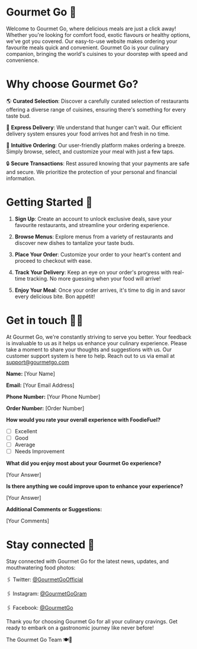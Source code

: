 # Gourmet Go 🤌

Welcome to Gourmet Go, where delicious meals are just a click away! Whether you're looking for comfort food, exotic flavours or healthy options, we've got you covered. Our easy-to-use website makes ordering your favourite meals quick and convenient. Gourmet Go is your culinary companion, bringing the world's cuisines to your doorstep with speed and convenience. 


# Why choose Gourmet Go?

 🌎 **Curated Selection**: Discover a carefully curated selection of restaurants offering a diverse range of cuisines, ensuring there's something for every taste bud.
 
🚀 **Express Delivery**: We understand that hunger can't wait. Our efficient delivery system ensures your food arrives hot and fresh in no time.

 🛒 **Intuitive Ordering**: Our user-friendly platform makes ordering a breeze. Simply browse, select, and customize your meal with just a few taps.

 🔒 **Secure Transactions**: Rest assured knowing that your payments are safe and secure. We prioritize the protection of your personal and financial information.


# Getting Started 🤔

1. **Sign Up**: Create an account to unlock exclusive deals, save your favourite restaurants, and streamline your ordering experience.

2. **Browse Menus**: Explore menus from a variety of restaurants and discover new dishes to tantalize your taste buds.

3. **Place Your Order**: Customize your order to your heart's content and proceed to checkout with ease.

4. **Track Your Delivery**: Keep an eye on your order's progress with real-time tracking. No more guessing when your food will arrive!

5. **Enjoy Your Meal**: Once your order arrives, it's time to dig in and savor every delicious bite. Bon appétit!


# Get in touch 🧑‍💻

At Gourmet Go, we're constantly striving to serve you better. Your feedback is invaluable to us as it helps us enhance your culinary experience. Please take a moment to share your thoughts and  suggestions with us. Our customer support system is here to help. Reach out to us via email at support@gourmetgo.com

**Name:** [Your Name]

**Email:** [Your Email Address]

**Phone Number:** [Your Phone Number]

**Order Number:** [Order Number]

**How would you rate your overall experience with FoodieFuel?**
- [ ] Excellent
- [ ] Good
- [ ] Average
- [ ] Needs Improvement

**What did you enjoy most about your Gourmet Go experience?**

[Your Answer]

**Is there anything we could improve upon to enhance your experience?**

[Your Answer]

**Additional Comments or Suggestions:**

[Your Comments]


# Stay connected 🤳

Stay connected with Gourmet Go for the latest news, updates, and mouthwatering food photos:

🖇️ Twitter: [@GourmetGoOfficial](https://twitter.com/GourmetGoOfficial)

🖇️ Instagram: [@GourmetGoGram](https://www.instagram.com/GourmetGoGram)

🖇️ Facebook: [@GourmetGo](https://www.facebook.com/GourmetGo)

Thank you for choosing Gourmet Go for all your culinary cravings. Get ready to embark on a gastronomic journey like never before! 

The Gourmet Go Team 🍽️💫